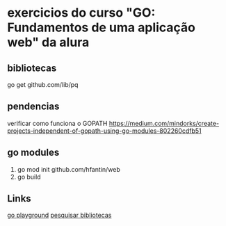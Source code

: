 # exercicios do curso "GO: Fundamentos de uma aplicação web" da alura

## bibliotecas
go get github.com/lib/pq

## pendencias
verificar como funciona o GOPATH
https://medium.com/mindorks/create-projects-independent-of-gopath-using-go-modules-802260cdfb51


## go modules
1. go mod init github.com/hfantin/web
2. go build


## Links
[go playground](https://play.golang.org/p/bjnhfVK1riz)
[pesquisar bibliotecas](https://godoc.org/)